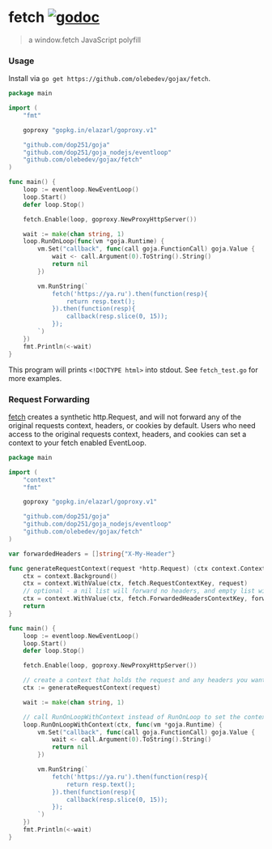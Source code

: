 # fetch [![godoc](http://img.shields.io/badge/godoc-reference-blue.svg?style=flat)](https://godoc.org/github.com/olebedev/gojax/fetch)

> a window.fetch JavaScript polyfill

### Usage

Install via `go get https://github.com/olebedev/gojax/fetch`.

```go
package main

import (
	"fmt"

	goproxy "gopkg.in/elazarl/goproxy.v1"

	"github.com/dop251/goja"
	"github.com/dop251/goja_nodejs/eventloop"
	"github.com/olebedev/gojax/fetch"
)

func main() {
	loop := eventloop.NewEventLoop()
	loop.Start()
	defer loop.Stop()

	fetch.Enable(loop, goproxy.NewProxyHttpServer())

	wait := make(chan string, 1)
	loop.RunOnLoop(func(vm *goja.Runtime) {
		vm.Set("callback", func(call goja.FunctionCall) goja.Value {
			wait <- call.Argument(0).ToString().String()
			return nil
		})

		vm.RunString(`
			fetch('https://ya.ru').then(function(resp){
				return resp.text();
			}).then(function(resp){
				callback(resp.slice(0, 15));
			});
		`)
	})
	fmt.Println(<-wait)
}
```

This program will prints `<!DOCTYPE html>` into stdout. See `fetch_test.go` for more examples.

### Request Forwarding

[fetch](https://github.com/olebedev/gojax/tree/master/fetch) creates a synthetic http.Request, and will not forward any of the original requests context, headers, or cookies by default. Users who need access to the original requests context, headers, and cookies can set a context to your fetch enabled EventLoop.

```go
package main

import (
	"context"
	"fmt"

	goproxy "gopkg.in/elazarl/goproxy.v1"

	"github.com/dop251/goja"
	"github.com/dop251/goja_nodejs/eventloop"
	"github.com/olebedev/gojax/fetch"
)

var forwardedHeaders = []string{"X-My-Header"}

func generateRequestContext(request *http.Request) (ctx context.Context) {
	ctx = context.Background()
	ctx = context.WithValue(ctx, fetch.RequestContextKey, request)
	// optional - a nil list will forward no headers, and empty list will forward all headers, specified lists will only forward the headers specified
	ctx = context.WithValue(ctx, fetch.ForwardedHeadersContextKey, forwardedHeaders)
	return
}

func main() {
	loop := eventloop.NewEventLoop()
	loop.Start()
	defer loop.Stop()

	fetch.Enable(loop, goproxy.NewProxyHttpServer())

	// create a context that holds the request and any headers you want forwarded from the original request
	ctx := generateRequestContext(request)

	wait := make(chan string, 1)

	// call RunOnLoopWithContext instead of RunOnLoop to set the context for the individual execution run
	loop.RunOnLoopWithContext(ctx, func(vm *goja.Runtime) {
		vm.Set("callback", func(call goja.FunctionCall) goja.Value {
			wait <- call.Argument(0).ToString().String()
			return nil
		})

		vm.RunString(`
			fetch('https://ya.ru').then(function(resp){
				return resp.text();
			}).then(function(resp){
				callback(resp.slice(0, 15));
			});
		`)
	})
	fmt.Println(<-wait)
}
```

